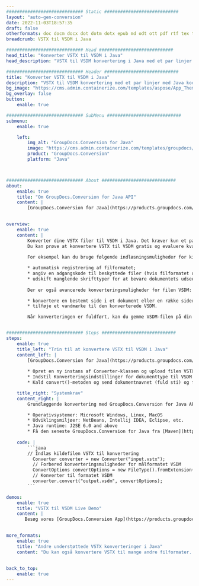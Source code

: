 ```yaml
---
############################# Static ############################
layout: "auto-gen-conversion"
date: 2022-11-03T18:57:35
draft: false
otherformats: doc docm docx dot dotm dotx epub md odt ott pdf rtf tex txt vdx vsdm vsdx vssm vssx vstm vstx vsx vtx xps
breadcrumb: VSTX til VSDM i Java

############################# Head ############################
head_title: "Konverter VSTX til VSDM i Java"
head_description: "VSTX til VSDM konvertering i Java med et par linjer kode. Konverter over 160 filformater ved hjælp af GroupDocs dokumentkonverterings-API for Java"

############################# Header ############################
title: "Konverter VSTX til VSDM i Java"
description: "VSTX til VSDM konvertering med et par linjer med Java kode"
bg_image: "https://cms.admin.containerize.com/templates/aspose/App_Themes/V3/images/bg/header1.png"
bg_overlay: false
button:
    enable: true

############################# SubMenu ############################
submenu:
    enable: true

    left:
        img_alt: "GroupDocs.Conversion for Java"
        image: "https://cms.admin.containerize.com/templates/groupdocs/images/product-logos/90x90-noborder/groupdocs-conversion-java.png"
        product: "GroupDocs.Conversion"
        platform: "Java"



############################# About ############################
about:
    enable: true
    title: "Om GroupDocs.Conversion for Java API"
    content: |
        [GroupDocs.Conversion for Java](https://products.groupdocs.com/conversion/java/) er en avanceret filformatkonverterings-API til konvertering mellem populære billed- og dokumentformater såsom Microsoft Office, OpenDocument, PDF, HTML, e-mail, CAD. og meget mere med blot et par linjer kode. Den native API registrerer automatisk formaterne af de originale dokumenter og tilbyder mange muligheder for at tilpasse de konverterede dokumenter. Sammen med funktionen til at udtrække information fra et dokument, understøtter den også caching af konverteringsresultaterne til den lokale disk som standard. Enhver form for cachelagring kan dog understøttes ved at implementere de passende grænseflader - Amazon S3, Dropbox, Google Drive, Windows Azure, Reddis eller andre.
    

overview:
    enable: true
    content: |
        Konverter dine VSTX filer til VSDM i Java. Det kræver kun et par linjer med Java kode på enhver platform efter eget valg, såsom Windows, Linux, macOS.
        Du kan prøve at konvertere VSTX til VSDM gratis og evaluere kvaliteten af ​​konverteringsresultaterne. Sammen med simple filkonverteringsscripts kan du prøve mere sofistikerede muligheder for at indlæse VSTX-kildefilen og gemme VSDM-outputtet. 
        
        For eksempel kan du bruge følgende indlæsningsmuligheder for kilden VSTX:

        * automatisk registrering af filformatet;
        * angiv en adgangskode til beskyttede filer (hvis filformatet understøtter det);
        * udskift manglende skrifttyper for at bevare dokumentets udseende.
        
        Der er også avancerede konverteringsmuligheder for filen VSDM:

        * konvertere en bestemt side i et dokument eller en række sider;
        * tilføje et vandmærke til den konverterede VSDM.

        Når konverteringen er fuldført, kan du gemme VSDM-filen på din lokale filsti eller på et tredjepartslager såsom FTP, Amazon S3, Google Drive, Dropbox osv. Bemærk venligst - for at konvertere VSTX til VSDM, behøver du ikke installere yderligere software, såsom MS Office, Open Office, Adobe Acrobat Reader osv.


############################# Steps ############################
steps:
    enable: true
    title_left: "Trin til at konvertere VSTX til VSDM i Java"
    content_left: |
        [GroupDocs.Conversion for Java](https://products.groupdocs.com/conversion/java/) giver udviklere mulighed for nemt at konvertere VSTX fil til VSDM med et par linjer kode.
        
        * Opret en ny instans af Converter-klassen og upload filen VSTX med den fulde sti
        * Indstil Konverteringsindstillinger for dokumenttype til VSDM
        * Kald convert()-metoden og send dokumentnavnet (fuld sti) og formatet (VSDM) som en parameter

    title_right: "Systemkrav"
    content_right: |
        Grundlæggende konvertering med GroupDocs.Conversion for Java API kan udføres med blot et par linjer kode. Vores API'er understøttes på alle større platforme og operativsystemer. Før du udfører koden nedenfor, skal du sørge for, at du har følgende forudsætninger installeret på dit system.

        * Operativsystemer: Microsoft Windows, Linux, MacOS
        * Udviklingsmiljøer: NetBeans, Intellij IDEA, Eclipse, etc.
        * Java runtime: J2SE 6.0 and above
        * Få den seneste GroupDocs.Conversion for Java fra [Maven](https://repository.groupdocs.com/webapp/#/artifacts/browse/tree/General/repo/com/groupdocs/groupdocs-conversion)
         
    code: |
        ```java    
        // Indlæs kildefilen VSTX til konvertering
          Converter converter = new Converter("input.vstx");
          // Forbered konverteringsmuligheder for målformatet VSDM
          ConvertOptions convertOptions = new FileType().fromExtension("vsdm").getConvertOptions();
          // Konverter til formatet VSDM
          converter.convert("output.vsdm", convertOptions);
        ```

demos:
    enable: true
    title: "VSTX til VSDM Live Demo"
    content: |
       Besøg vores [GroupDocs.Conversion App](https://products.groupdocs.app/conversion/family) websted, og prøv VSTX til VSDM konvertering nu. Den gratis demo har følgende fordele
          

more_formats:
    enable: true
    title: "Andre understøttede VSTX konverteringer i Java"
    content: "Du kan også konvertere VSTX til mange andre filformater. Se venligst listen nedenfor."
       
       
back_to_top:
    enable: true
---
```

